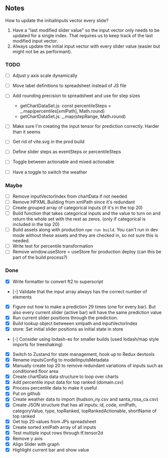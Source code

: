 ## Notes

How to update the initialInputs vector every slide?

1. Have a "last modified slider value" so the input vector only needs to be updated for a single index. That requires us to keep track of the last modified input vector.
2. Always update the initial input vector with every slider value (easier but might not be as performant).

### TODO

- [ ] Adjust y axis scale dynamically
- [ ] Move label definitions to spreadsheet instead of JS file
- [ ] Add rounding precision to spreadsheet and use for step sizes
  - getChartDataSet.js: const percentileSteps = \_.map(percentiles[xmlPath], Math.round)
  - getChartDataSet.js: \_.map(stepRange, Math.round)
- [ ] Make sure I'm creating the input tensor for prediction correctly. Harder than it seems
- [ ] Get rid of vite.svg in the prod build

- [ ] Define slider steps as eventSteps or percentileSteps
- [ ] Toggle between actionable and mixed actionable
- [ ] Have a toggle to switch the weather

### Maybe

- [ ] Remove inputVectorIndex from chartData if not needed
- [ ] Remove HPXML.Building from xmlPath since it's redundant
- [ ] Create grouped array of categorical inputs (if it's in the top 20)
- [ ] Build function that takes categorical inputs and the value to turn on and return the whole set with the rest as zeros. (only if categorical is included in the top 20)
- [ ] Build assets along with production `npm run build`. You can't run in dev mode without these assets and they are checked in, so not sure this is needed.
- [ ] Write test for percentile transformation
- [ ] Remove window.useStore = useStore for production deploy (can this be part of the build process?)

### Done

- [x] Write formatter to convert ft2 to superscript
- [-] Validate that the input array always has the correct number of elements
- [x] Figure out how to make a prediction 29 times (one for every bar). But also every current slider (active bar) will have the same prediction value
- [x] Run current slider positions through the prediction.
- [x] Build lookup object betweeen xmlpath and inputVectorIndex
- [x] store: Set initial slider positions as initial state in store
- [-] Consider using lodash-es for smaller builds (used lodash/map style imports for treeshaking)
- [x] Switch to Zustand for state management, hook up to Redux devtools
- [x] Rename inputsConfig to modelInputsMetadata
- [x] Manually create top 20 to remove redundant variations of inputs such as conditioned floor area
- [x] Create chartData data structure to loop over charts
- [x] Add percentile input data for top ranked (domain.csv)
- [x] Process percentile data to make it useful
- [x] Put on github
- [x] Create weather data to import (hudson_ny.csv and santa_rosa_ca.csv)
- [x] Create JSON structure that has all inputs: id, code, xmlPath, categoryValue, type, topRanked, topRankedActionable, shortName of top ranked
- [x] Get top 20 values from JPs spreadsheet
- [x] Create sorted xmlPath array of all inputs
- [x] Test multiple input rows through tf.tensor2d
- [x] Remove y axis
- [x] Align Slider with graph
- [x] Highlight current bar and show value
